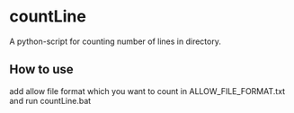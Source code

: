 # countLine
A python-script for counting number of lines in directory.

## How to use
add allow file format which you want to count in ALLOW_FILE_FORMAT.txt and run countLine.bat
